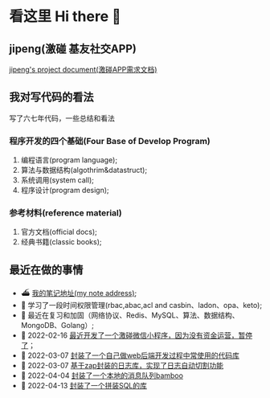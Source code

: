 # 看这里 Hi there 👋

## jipeng(激碰 基友社交APP)

[jipeng's project document(激碰APP需求文档)](https://github.com/cmfunc/jipeng/blob/main/README.md)

## 我对写代码的看法

写了六七年代码，一些总结和看法

### 程序开发的四个基础(Four Base of Develop Program)

1. 编程语言(program language);
2. 算法与数据结构(algothrim&datastruct);
3. 系统调用(system call);
4. 程序设计(program design);

### 参考材料(reference material)

1. 官方文档(official docs);
2. 经典书籍(classic books);

## 最近在做的事情

- ⛴ [我的笔记地址(my note address)](https://github.com/azi-v/azi-v);
- 📌 学习了一段时间权限管理(rbac,abac,acl and casbin、ladon、opa、keto);
- 🚚 最近在复习和加固（网络协议、Redis、MySQL、算法、数据结构、MongoDB、Golang）;
- 📱 2022-02-16 [最近开发了一个激碰微信小程序，因为没有资金运营，暂停了](https://github.com/cmfunc/cmfunc/blob/master/jipeng/project.md)；
- 👖 2022-03-07 [封装了一个自己做web后端开发过程中常使用的代码库](https://github.com/cmfunc/go-toolbox)
- 📃 2022-03-07 [基于zap封装的日志库，实现了日志自动切割功能](https://github.com/cmfunc/zapper)
- 🦌 2022-04-04 [封装了一个本地的消息队列bamboo](https://github.com/cmfunc/go-toolbox/tree/main/bamboo)
- 🚄 2022-04-13 [封装了一个拼装SQL的库](https://github.com/cmfunc/go-toolbox/tree/main/cement)
